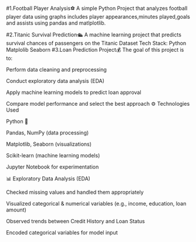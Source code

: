 #1.Football Player Analysis⚽
A simple Python Project that analyzes football player data using graphs
includes player appearances,minutes played,goals and assists using pandas and matlplotlib.

#2.Titanic Survival Prediction🛳️ 
A machine learning project that predicts survival chances of passengers on the Titanic Dataset
Tech Stack:
Python
Matplolib
Seaborn
#3.Loan Prediction Project💰
The goal of this project is to:

Perform data cleaning and preprocessing

Conduct exploratory data analysis (EDA)

Apply machine learning models to predict loan approval

Compare model performance and select the best approach
⚙️ Technologies Used

Python 🐍

Pandas, NumPy (data processing)

Matplotlib, Seaborn (visualizations)

Scikit-learn (machine learning models)

Jupyter Notebook for experimentation

📊 Exploratory Data Analysis (EDA)

Checked missing values and handled them appropriately

Visualized categorical & numerical variables (e.g., income, education, loan amount)

Observed trends between Credit History and Loan Status

Encoded categorical variables for model input
